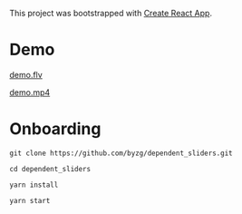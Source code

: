 This project was bootstrapped with [Create React App](https://github.com/facebook/create-react-app).

# Demo

[demo.flv](https://github.com/byzg/dependent_sliders/blob/master/demo.flv?raw=true)

[demo.mp4](https://github.com/byzg/dependent_sliders/blob/master/demo.mp4?raw=true)

# Onboarding

`git clone https://github.com/byzg/dependent_sliders.git`

`cd dependent_sliders`

`yarn install`

`yarn start`
